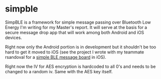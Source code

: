 simpble
=======
SimpBLE is a framework for simple message passing over Bluetooth Low Energy I'm writing for my Master's report.  It will serve at the basis for a secure message drop app that will work among both Android and iOS devices.

Right now only the Android portion is in development but it shouldn't be too hard to get it moved to iOS (see the project I wrote with my teammate rsandoval for a <a href="https://github.com/ludwigmace/blemsgboard">simple BLE message board</a> in iOS).

Right now the IV for AES encryption is hardcoded to all 0's and needs to be changed to a random iv.  Same with the AES key itself.
